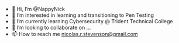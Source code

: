 - 👋 Hi, I’m @NappyNick
- 👀 I’m interested in learning and transitioning to Pen Testing
- 🌱 I’m currently learning Cybersecurity @ Trident Technical College
- 💞️ I’m looking to collaborate on ...
- 📫 How to reach me nicolas.r.stevenson@gmail.com

<!---
NappyNick/NappyNick is a ✨ special ✨ repository because its `README.md` (this file) appears on your GitHub profile.
You can click the Preview link to take a look at your changes.
--->
